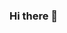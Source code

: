 ### Hi there 👋

<!--
**HVKHVK/HVKHVK** is a ✨ _special_ ✨ repository because its `README.md` (this file) appears on your GitHub profile.
<p align="center"><img src="https://github-readme-streak-stats.herokuapp.com/?user=hvkhvk&theme=algolia" alt="hvkhvk" /></p>

Here are some ideas to get you started:

- 🔭 I’m currently working on ...
- 🌱 I’m currently learning ...
- 👯 I’m looking to collaborate on ...
- 🤔 I’m looking for help with ...
- 💬 Ask me about ...
- 📫 How to reach me: ...
- 😄 Pronouns: ...
- ⚡ Fun fact: ...
-->
